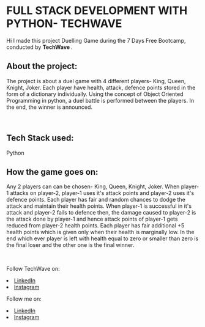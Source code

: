 # FULL STACK DEVELOPMENT WITH PYTHON- TECHWAVE 
Hi I made this project Duelling Game during the 7 Days Free Bootcamp, conducted by <b> TechWave </b>.

## About the project:
The project is about a duel game with 4 different players- King, Queen, Knight, Joker. Each player have health, attack, defence points stored in the form of a 
dictionary individually. Using the concept of Object Oriented Programming in python, a duel battle is performed between the players. In the end, the winner is announced.

<br>

## Tech Stack used: 
Python

## How the game goes on:
Any 2 players can can be chosen- King, Queen, Knight, Joker. 
When player-1 attacks on player-2, player-1 uses it's attack points and player-2 uses it's defence points. Each player has fair and random chances to dodge 
the attack and maintain their health points. When player-1 is successful in it's attack and player-2 fails to defence then, the damage caused to player-2 is 
the attack done by player-1 and hence attack points of player-1 gets reduced from player-2 health points. Each player has fair additional +5 health points which 
is given only when their health is marginally low. In the end which ever player is left with health equal to zero or smaller than zero is the final loser and 
the other one is the final winner.

</br>

Follow TechWave on: 
<li><a href="https://www.linkedin.com/company/techwave-courses/">LinkedIn</a>
<li><a href="https://www.instagram.com/techwave.courses/">Instagram</a>

Follow me on: 
<li><a href="https://www.linkedin.com/in/kanushree-anand-21b03523b/">LinkedIn</a>
<li><a href="https://www.instagram.com/kanushreeanand/"> Instagram</a>
